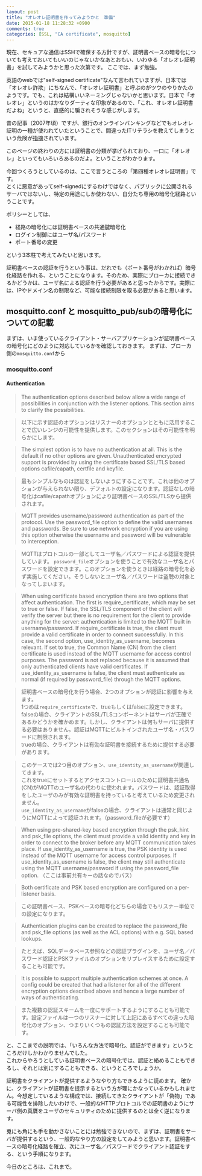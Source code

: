 ```yaml
---
layout: post
title: "オレオレ証明書を作ってみようかと　準備"
date: 2015-01-18 11:28:32 +0900
comments: true
categories: [SSL, "CA certificate", mosquitto]
---
```


現在、セキュアな通信はSSHで確保する方針ですが、証明書ベースの暗号化についても考えておいてもいいのじゃないかなあとおもい、いわゆる「オレオレ証明書」を試してみようかと思った次第です。
ここでは、まず勉強。
<!-- more -->

英語のwebでは"self-signed certificate"なんて言われていますが、日本では「オレオレ詐欺」にちなんで、「オレオレ証明書」と呼ぶのがツウのやりかたのようです。でも、これは結構いいネーミングじゃないかと思います。日本で「オレオレ」というのはかなりダーティな印象があるので、「これ、オレオレ証明書だよね」というと、直感的に騙されそうな感じがします。

昔の記事（2007年頃）ですが、銀行のオンラインバンキングなどでもオレオレ証明の一種が使われていたということで、間違ったITリテラシを教えてしまうという危険が[指摘](http://takagi-hiromitsu.jp/diary/20071117.html)されています。

このページの終わりの方には証明書の分類が挙げられており、一口に「オレオレ」といってもいろいろあるのだよ。ということがわかります。

今回つくろうとしているのは、ここで言うところの「第四種オレオレ証明書」です。  
とくに悪意があってself-signedにするわけではなく、パブリックに公開されるサーバではないし、特定の用途にしか使わない、自分たち専用の暗号化経路ということです。

ポリシーとしては、

- 経路の暗号化には証明書ベースの共通鍵暗号化
- ログイン制御にはユーザ名/パスワード
- ポート番号の変更

という3本柱で考えてみたいと思います。

証明書ベースの認証を行うという事は、だれでも（ポート番号がわかれば）暗号化経路を作れる、ということになります。そのため、実際にブローカに接続できるかどうかは、ユーザ名による認証を行う必要があると思ったからです。実際には、IPやドメイン名の制限など、可能な接続制限を取る必要があると思います。

## mosquitto.conf と mosquitto_pub/subの暗号化についての記載

まずは、いま使っているクライアント・サーバアプリケーションが証明書ベースの暗号化にどのように対応しているかを確認しておきます。
まずは、ブローカ側の`mosquitto.conf`から

### mosquitto.conf
#### Authentication

>The authentication options described below allow a wide range of possibilities in conjunction with the listener options. This section aims to clarify the possibilities.

>以下に示す認証のオプションはリスナーのオプションとともに活用することで広いレンジの可能性を提供します。このセクションはその可能性を明らかにします。

>The simplest option is to have no authentication at all. This is the default if no other options are given. Unauthenticated encrypted support is provided by using the certificate based SSL/TLS based options cafile/capath, certfile and keyfile.

>最もシンプルなものは認証をしないようにすることです。これは他のオプションが与えられない限り、デフォルトの設定になります。認証なしの暗号化はcafile/capathオプションにより証明書ベースのSSL/TLSから提供されます。

>MQTT provides username/password authentication as part of the protocol. Use the password_file option to define the valid usernames and passwords. Be sure to use network encryption if you are using this option otherwise the username and password will be vulnerable to interception.

>MQTTはプロトコルの一部としてユーザ名／パスワードによる認証を提供しています。
`password_file`オプションを使うことで有効なユーザ名とパスワードを設定できます。このオプションを使うときは経路の暗号化を必ず実施してください。そうしないとユーザ名／パスワードは盗聴の対象となってしまいます。


>When using certificate based encryption there are two options that affect authentication. The first is require_certificate, which may be set to true or false. If false, the SSL/TLS component of the client will verify the server but there is no requirement for the client to provide anything for the server: authentication is limited to the MQTT built in username/password. If require_certificate is true, the client must provide a valid certificate in order to connect successfully. In this case, the second option, use_identity_as_username, becomes relevant. If set to true, the Common Name (CN) from the client certificate is used instead of the MQTT username for access control purposes. The password is not replaced because it is assumed that only authenticated clients have valid certificates. If use_identity_as_username is false, the client must authenticate as normal (if required by password_file) through the MQTT options.

>証明書ベースの暗号化を行う場合、2つのオプションが認証に影響を与えます。  
1つめは`require_certificate`で、trueもしくはfalseに設定できます。  
falseの場合、クライアントのSSL/TLSコンポーネントはサーバが正確であるかどうかを確かめます。しかし、クライアントは何もサーバに提供する必要はありません。認証はMQTTにビルトインされたユーザ名・パスワードに制限されます。  
trueの場合、クライアントは有効な証明書を接続するために提供する必要があります。  

>このケースでは2つ目のオプション、`use_identity_as_username`が関連してきます。  
これをtrueにセットするとアクセスコントロールのために証明書共通名(CN)がMQTTのユーザ名の代わりに使われます。パスワードは、認証取得をしたユーザのみが有効な証明書を持っていると考えているため変更されません。  
`use_identity_as_username`がfalseの場合、クライアントは通常と同じようにMQTTによって認証されます。（password_fileが必要です）

>When using pre-shared-key based encryption through the psk_hint and psk_file options, the client must provide a valid identity and key in order to connect to the broker before any MQTT communication takes place. If use_identity_as_username is true, the PSK identity is used instead of the MQTT username for access control purposes. If use_identity_as_username is false, the client may still authenticate using the MQTT username/password if using the password_file option.
（ここは事前共有キーの話なのでパス）

>Both certificate and PSK based encryption are configured on a per-listener basis.

>この証明書ベース、PSKベースの暗号化どちらの場合でもリスナー単位での設定になります。

>Authentication plugins can be created to replace the password_file and psk_file options (as well as the ACL options) with e.g. SQL based lookups.  

>たとえば、SQLデータベース参照などの認証プラグインを、ユーザ名／パスワード認証とPSKファイルのオプションをリプレイスするために設定することも可能です。

>It is possible to support multiple authentication schemes at once. A config could be created that had a listener for all of the different encryption options described above and hence a large number of ways of authenticating.

>また複数の認証スキームを一度にサポートするようにすることも可能です。設定ファイルは一つのリスナーに対して上記にあるすべての違った暗号化のオプション、つまりいくつもの認証方法を設定することも可能です。


と、ここまでの説明では、「いろんな方法で暗号化、認証ができます」というところだけしかわかりませんでした。  
これからやろうとしている証明書ベースの暗号化では、認証と絡めることもできるし、それとは別にすることもできる、というところでしょうか。

証明書をクライアントが提供するようなやり方もできるように読めます。
確かに、クライアントが証明書を提示するという方が理にかなっているかもしれません。今想定しているような構成では、接続してきたクライアントが「偽物」である可能性を排除したいわけで、一般的なHTTPプロトコルでの証明書のようにサーバ側の真贋をユーザのセキュリティのために提供するのとは全く逆になります。

兎にも角にも手を動かさないことには勉強できないので、まずは、証明書をサーバが提供するという、一般的なやり方の設定をしてみようと思います。証明書ベースの暗号化経路を確立、次にユーザ名／パスワードでクライアント認証をする、という手順になります。

今日のところは、これまで。


